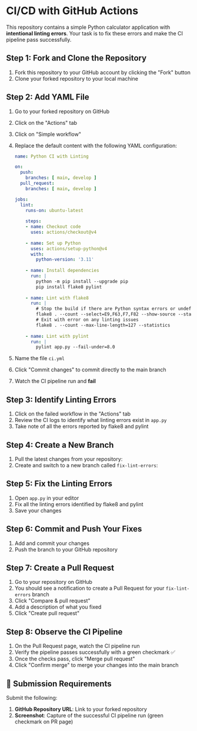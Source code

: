 # CI/CD with GitHub Actions

This repository contains a simple Python calculator application with **intentional linting errors**. Your task is to fix these errors and make the CI pipeline pass successfully.

## Step 1: Fork and Clone the Repository

1. Fork this repository to your GitHub account by clicking the "Fork" button
2. Clone your forked repository to your local machine

## Step 2: Add YAML File

1. Go to your forked repository on GitHub
2. Click on the "Actions" tab
3. Click on "Simple workflow"
4. Replace the default content with the following YAML configuration:
   ```yaml
   name: Python CI with Linting

   on:
     push:
       branches: [ main, develop ]
     pull_request:
       branches: [ main, develop ]

   jobs:
     lint:
       runs-on: ubuntu-latest
       
       steps:
       - name: Checkout code
         uses: actions/checkout@v4
       
       - name: Set up Python
         uses: actions/setup-python@v4
         with:
           python-version: '3.11'
       
       - name: Install dependencies
         run: |
           python -m pip install --upgrade pip
           pip install flake8 pylint
       
       - name: Lint with flake8
         run: |
           # Stop the build if there are Python syntax errors or undefined names
           flake8 . --count --select=E9,F63,F7,F82 --show-source --statistics
           # Exit with error on any linting issues
           flake8 . --count --max-line-length=127 --statistics
       
       - name: Lint with pylint
         run: |
           pylint app.py --fail-under=8.0
   ```

5. Name the file `ci.yml` 
6. Click "Commit changes" to commit directly to the main branch
7. Watch the CI pipeline run and **fail**

## Step 3: Identify Linting Errors

1. Click on the failed workflow in the "Actions" tab
2. Review the CI logs to identify what linting errors exist in `app.py`
3. Take note of all the errors reported by flake8 and pylint

## Step 4: Create a New Branch

1. Pull the latest changes from your repository:
2. Create and switch to a new branch called `fix-lint-errors`:


## Step 5: Fix the Linting Errors

1. Open `app.py` in your editor
2. Fix all the linting errors identified by flake8 and pylint
3. Save your changes

## Step 6: Commit and Push Your Fixes

1. Add and commit your changes
2. Push the branch to your GitHub repository


## Step 7: Create a Pull Request

1. Go to your repository on GitHub
2. You should see a notification to create a Pull Request for your `fix-lint-errors` branch
3. Click "Compare & pull request"
4. Add a description of what you fixed
5. Click "Create pull request"

## Step 8: Observe the CI Pipeline

1. On the Pull Request page, watch the CI pipeline run
2. Verify the pipeline passes successfully with a green checkmark ✅
3. Once the checks pass, click "Merge pull request"
4. Click "Confirm merge" to merge your changes into the main branch

## 📝 Submission Requirements

Submit the following:

1. **GitHub Repository URL**: Link to your forked repository
2. **Screenshot**: Capture of the successful CI pipeline run (green checkmark on PR page)
